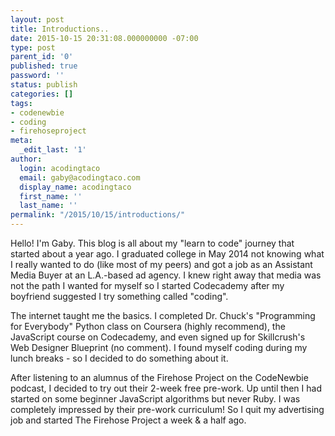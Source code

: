 ```yaml
---
layout: post
title: Introductions..
date: 2015-10-15 20:31:08.000000000 -07:00
type: post
parent_id: '0'
published: true
password: ''
status: publish
categories: []
tags:
- codenewbie
- coding
- firehoseproject
meta:
  _edit_last: '1'
author:
  login: acodingtaco
  email: gaby@acodingtaco.com
  display_name: acodingtaco
  first_name: ''
  last_name: ''
permalink: "/2015/10/15/introductions/"
---
```

Hello! I'm Gaby. This blog is all about my "learn to code" journey that started about a year ago. I graduated college in May 2014 not knowing what I really wanted to do (like most of my peers) and got a job as an Assistant Media Buyer at an L.A.-based ad agency. I knew right away that media was not the path I wanted for myself so I started Codecademy after my boyfriend suggested I try something called "coding".

The internet taught me the basics. I completed Dr. Chuck's "Programming for Everybody" Python class on Coursera (highly recommend), the JavaScript course on Codecademy, and even signed up for Skillcrush's Web Designer Blueprint (no comment). I found myself coding during my lunch breaks&nbsp;- so I decided to do something about it.

After listening to an alumnus of the Firehose Project on the CodeNewbie podcast, I decided to try out their 2-week free pre-work. Up until then I had started on some beginner JavaScript algorithms but never Ruby. I was completely impressed by their pre-work curriculum! So I quit my advertising job and started The Firehose Project a week & a half ago.

